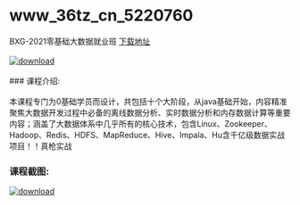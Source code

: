 # www_36tz_cn_5220760
BXG-2021零基础大数据就业班
[下载地址](http://www.36tz.cn/article/5220760 "下载地址")
<br/></br>[![download](http://36tz.cn/muke_img/2021_08_1-36-300x176.png "下载地址")](http://www.36tz.cn/article/5220760 "下载地址")
<br/></br>### 课程介绍:<br/></br>本课程专门为0基础学员而设计，共包括十个大阶段，从java基础开始，内容精准聚焦大数据开发过程中必备的离线数据分析、实时数据分析和内存数据计算等重要内容；涵盖了大数据体系中几乎所有的核心技术，包含Linux、Zookeeper、Hadoop、Redis、HDFS、MapReduce、Hive、Impala、Hu含千亿级数据实战项目！！真枪实战

### 课程截图:
[![download](http://36tz.cn/muke_img/2021_08_2-34.png "下载地址")](http://www.36tz.cn/article/5220760 "下载地址")
